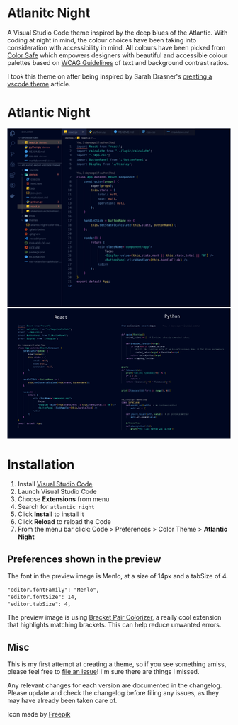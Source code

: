 # Atlanitc Night

A Visual Studio Code theme inspired by the deep blues of the Atlantic. With coding at night in mind, the colour choices have been taking into consideration with accessibility in mind. All colours have been picked from [Color Safe](http://colorsafe.co) which empowers designers with beautiful and accessible colour palettes based on [WCAG Guidelines](http://webaim.org/blog/wcag-2-0-and-link-colors/) of text and background contrast ratios.

I took this theme on after being inspired by Sarah Drasner's [creating a vscode theme](https://css-tricks.com/creating-a-vs-code-theme/) article.

# Atlantic Night
![First Screen](imgs/first-screen.png)
![langs](imgs/langs.png)

# Installation

1.  Install [Visual Studio Code](https://code.visualstudio.com/)
2.  Launch Visual Studio Code
3.  Choose **Extensions** from menu
4.  Search for `atlantic night`
5.  Click **Install** to install it
6.  Click **Reload** to reload the Code
7.  From the menu bar click: Code > Preferences > Color Theme > **Atlantic Night**

## Preferences shown in the preview

The font in the preview image is Menlo, at a size of 14px and a tabSize of 4.

```
"editor.fontFamily": "Menlo",
"editor.fontSize": 14,
"editor.tabSize": 4,
```

The preview image is using [Bracket Pair Colorizer](https://marketplace.visualstudio.com/items?itemName=CoenraadS.bracket-pair-colorizer), a really cool extension that highlights matching brackets. This can help reduce unwanted errors.

## Misc

This is my first attempt at creating a theme, so if you see something amiss, please feel free to [file an issue](https://github.com/mrpbennett/atlantic-night-vscode-theme/issues)! I'm sure there are things I missed.

Any relevant changes for each version are documented in the changelog. Please update and check the changelog before filing any issues, as they may have already been taken care of.

Icon made by [Freepik](https://www.flaticon.com/authors/freepik)